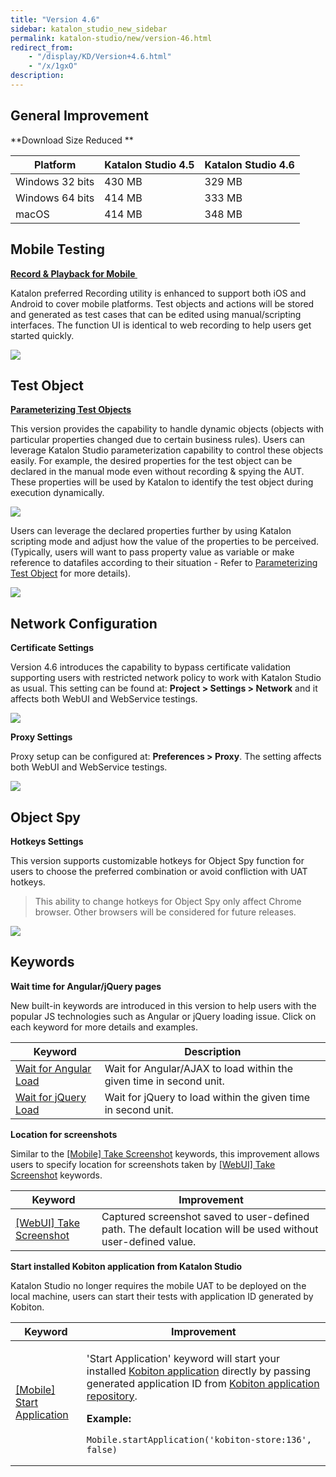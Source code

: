 ```yaml
---
title: "Version 4.6"
sidebar: katalon_studio_new_sidebar
permalink: katalon-studio/new/version-46.html
redirect_from:
    - "/display/KD/Version+4.6.html"
    - "/x/1gxO"
description:
---
```

General Improvement
-------------------

**Download Size Reduced **

| Platform | Katalon Studio 4.5 | Katalon Studio 4.6 |
| --- | --- | --- |
| Windows 32 bits | 430 MB | 329 MB |
| Windows 64 bits | 414 MB | 333 MB |
| macOS | 414 MB | 348 MB |

Mobile Testing
--------------

**[Record & Playback for Mobile ](/display/KD/Recording+Mobile+Test)**

Katalon preferred Recording utility is enhanced to support both iOS and Android to cover mobile platforms. Test objects and actions will be stored and generated as test cases that can be edited using manual/scripting interfaces. The function UI is identical to web recording to help users get started quickly.  

![](../../images/katalon-studio/docs/version-46/record_mobile.png)

Test Object
-----------

**[Parameterizing Test Objects](/display/KD/Manage+Test+Object#ManageTestObject-ParameterizingTestObject)**

This version provides the capability to handle dynamic objects (objects with particular properties changed due to certain business rules). Users can leverage Katalon Studio parameterization capability to control these objects easily.
For example, the desired properties for the test object can be declared in the manual mode even without recording & spying the AUT. These properties will be used by Katalon to identify the test object during execution dynamically.

![](../../images/katalon-studio/docs/version-46/1.declare-dynamic-object.png)

Users can leverage the declared properties further by using Katalon scripting mode and adjust how the value of the properties to be perceived. (Typically, users will want to pass property value as variable or make reference to datafiles according to their situation - Refer to [Parameterizing Test Object](/display/KD/Manage+Test+Object#ManageTestObject-ParameterizingTestObject) for more details).

![](../../images/katalon-studio/docs/version-46/image2017-5-18-113A493A17.png)

Network Configuration
---------------------

**Certificate Settings**

Version 4.6 introduces the capability to bypass certificate validation supporting users with restricted network policy to work with Katalon Studio as usual. This setting can be found at: **Project > Settings > Network** and it affects both WebUI and WebService testings.

![](../../images/katalon-studio/docs/version-46/image2017-5-21-203A343A16.png)

**Proxy Settings**

Proxy setup can be configured at: **Preferences > Proxy**. The setting affects both WebUI and WebService testings. 

![](../../images/katalon-studio/docs/version-46/image2017-5-18-113A523A43.png)

Object Spy
----------

**Hotkeys Settings**

This version supports customizable hotkeys for Object Spy function for users to choose the preferred combination or avoid confliction with UAT hotkeys. 

> This ability to change hotkeys for Object Spy only affect Chrome browser. Other browsers will be considered for future releases.


![](../../images/katalon-studio/docs/version-46/image2017-5-28-93A383A40.png)

Keywords
--------

**Wait time for Angular/jQuery pages**

New built-in keywords are introduced in this version to help users with the popular JS technologies such as Angular or jQuery loading issue. Click on each keyword for more details and examples. 

| Keyword | Description |
| --- | --- |
| [Wait for Angular Load](/display/KD/%5BWebUI%5D+Wait+For+Angular+Load) | Wait for Angular/AJAX to load within the given time in second unit. |
| [Wait for jQuery Load](/display/KD/%5BWebUI%5D+Wait+for+jQuery+Load) | Wait for jQuery to load within the given time in second unit. |

**Location for screenshots**

Similar to the [\[Mobile\] Take Screenshot](/x/WpQY) keywords, this improvement allows users to specify location for screenshots taken by [\[WebUI\] Take Screenshot](/display/KD/%5BWebUI%5D+Take+Screenshot) keywords.

| Keyword | Improvement |
| --- | --- |
| [\[WebUI\] Take Screenshot](/display/KD/%5BWebUI%5D+Take+Screenshot) | Captured screenshot saved to user-defined path. The default location will be used without user-defined value. |

**Start installed Kobiton application from Katalon Studio**

Katalon Studio no longer requires the mobile UAT to be deployed on the local machine, users can start their tests with application ID generated by Kobiton. 

<table><thead><tr><th>Keyword</th><th>Improvement</th></tr></thead><tbody><tr><td><a href="/display/KD/%5BMobile%5D+Start+Application" rel="nofollow">[Mobile] Start Application</a></td><td><p>'Start Application' keyword will start your installed <a class="external-link" href="http://docs.kobiton.com/display/DOC/App+repository" rel="nofollow">Kobiton application</a> directly by passing generated application ID from <a class="external-link" href="http://docs.kobiton.com/display/DOC/App+repository" rel="nofollow">Kobiton application repository</a>.</p><p><strong>Example:</strong></p><pre><code class="language-groovy">Mobile.startApplication('kobiton-store:136', false)</code></pre></td></tr></tbody></table>